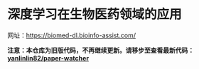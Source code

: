 # 深度学习在生物医药领域的应用

网址：<https://biomed-dl.bioinfo-assist.com/>

**注意：本仓库为旧版代码，不再继续更新。请移步至查看最新代码：[yanlinlin82/paper-watcher](https://github.com/yanlinlin82/paper-watcher)**
